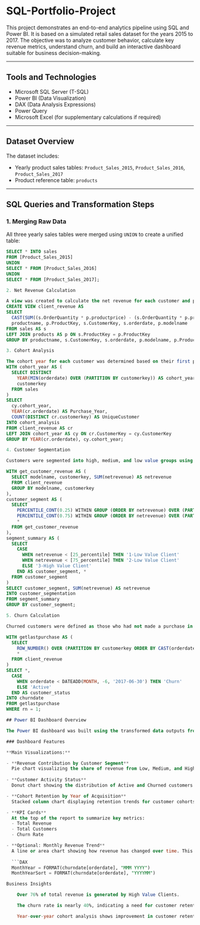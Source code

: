# SQL-Portfolio-Project

This project demonstrates an end-to-end analytics pipeline using SQL and Power BI. It is based on a simulated retail sales dataset for the years 2015 to 2017. The objective was to analyze customer behavior, calculate key revenue metrics, understand churn, and build an interactive dashboard suitable for business decision-making.

---

## Tools and Technologies

- Microsoft SQL Server (T-SQL)
- Power BI (Data Visualization)
- DAX (Data Analysis Expressions)
- Power Query
- Microsoft Excel (for supplementary calculations if required)

---

## Dataset Overview

The dataset includes:

- Yearly product sales tables: `Product_Sales_2015`, `Product_Sales_2016`, `Product_Sales_2017`
- Product reference table: `products`

---

## SQL Queries and Transformation Steps

### 1. Merging Raw Data

All three yearly sales tables were merged using `UNION` to create a unified table:

```sql
SELECT * INTO sales
FROM [Product_Sales_2015]
UNION
SELECT * FROM [Product_Sales_2016]
UNION
SELECT * FROM [Product_Sales_2017];

2. Net Revenue Calculation

A view was created to calculate the net revenue for each customer and product combination.
CREATE VIEW client_revenue AS
SELECT 
  CAST(SUM((s.OrderQuantity * p.productprice) - (s.OrderQuantity * p.productcost)) AS DECIMAL(19,2)) AS NetRevenue,
  productname, p.ProductKey, s.CustomerKey, s.orderdate, p.modelname
FROM sales AS s
LEFT JOIN products AS p ON s.ProductKey = p.ProductKey
GROUP BY productname, s.CustomerKey, s.orderdate, p.modelname, p.ProductKey;

3. Cohort Analysis

The cohort year for each customer was determined based on their first purchase year. This was used to analyze customer retention.
WITH cohort_year AS (
  SELECT DISTINCT
    YEAR(MIN(orderdate) OVER (PARTITION BY customerkey)) AS cohort_year,
    customerkey
  FROM sales
)
SELECT 
  cy.cohort_year,
  YEAR(cr.orderdate) AS Purchase_Year,
  COUNT(DISTINCT cr.customerkey) AS UniqueCustomer
INTO cohort_analysis
FROM client_revenue AS cr
LEFT JOIN cohort_year AS cy ON cr.CustomerKey = cy.CustomerKey
GROUP BY YEAR(cr.orderdate), cy.cohort_year;

4. Customer Segmentation

Customers were segmented into high, medium, and low value groups using the PERCENTILE_CONT() function.

WITH get_customer_revenue AS (
  SELECT modelname, customerkey, SUM(netrevenue) AS netrevenue
  FROM client_revenue
  GROUP BY modelname, customerkey
), 
customer_segment AS (
  SELECT 
    PERCENTILE_CONT(0.25) WITHIN GROUP (ORDER BY netrevenue) OVER (PARTITION BY modelname) AS "25_percentile",
    PERCENTILE_CONT(0.75) WITHIN GROUP (ORDER BY netrevenue) OVER (PARTITION BY modelname) AS "75_percentile",
    *
  FROM get_customer_revenue
),
segment_summary AS (
  SELECT 
    CASE 
      WHEN netrevenue < [25_percentile] THEN '1-Low Value Client'
      WHEN netrevenue < [75_percentile] THEN '2-Low Value Client'
      ELSE '3-High Value Client' 
    END AS customer_segment, *
  FROM customer_segment
)
SELECT customer_segment, SUM(netrevenue) AS netrevenue
INTO customer_segmentation
FROM segment_summary
GROUP BY customer_segment;

5. Churn Calculation

Churned customers were defined as those who had not made a purchase in the last six months. The most recent order date per customer was used to define their status.

WITH getlastpurchase AS (
  SELECT 
    ROW_NUMBER() OVER (PARTITION BY customerkey ORDER BY CAST(orderdate AS DATE) DESC) AS rn,
    *
  FROM client_revenue
)
SELECT *, 
  CASE 
    WHEN orderdate < DATEADD(MONTH, -6, '2017-06-30') THEN 'Churn'
    ELSE 'Active'
  END AS customer_status
INTO churndate
FROM getlastpurchase
WHERE rn = 1;

## Power BI Dashboard Overview

The Power BI dashboard was built using the transformed data outputs from SQL. It provides a clear and interactive view of customer behavior, revenue performance, and business health over the years 2015 to 2017.

### Dashboard Features

**Main Visualizations:**

- **Revenue Contribution by Customer Segment**  
  Pie chart visualizing the share of revenue from Low, Medium, and High Value Clients.
  
- **Customer Activity Status**  
  Donut chart showing the distribution of Active and Churned customers based on their most recent purchase.

- **Cohort Retention by Year of Acquisition**  
  Stacked column chart displaying retention trends for customer cohorts (first purchase year vs. returning purchase years).

- **KPI Cards**  
  At the top of the report to summarize key metrics:
  - Total Revenue
  - Total Customers
  - Churn Rate

- **Optional: Monthly Revenue Trend**  
  A line or area chart showing how revenue has changed over time. This was built using a calculated `MonthYear` column derived from `orderdate`:
  
  ```DAX
  MonthYear = FORMAT(churndate[orderdate], "MMM YYYY")
  MonthYearSort = FORMAT(churndate[orderdate], "YYYYMM")

Business Insights

    Over 76% of total revenue is generated by High Value Clients.

    The churn rate is nearly 40%, indicating a need for customer retention strategies.

    Year-over-year cohort analysis shows improvement in customer retention and acquisition in later years.

